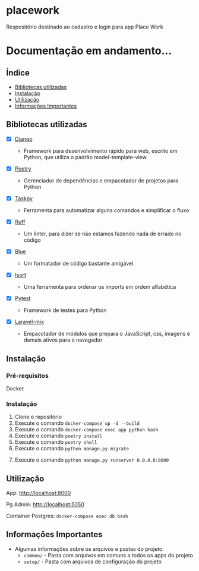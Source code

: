# placework
Respositório destinado ao cadastro e login para app  Place Work

# Documentação em andamento...

## Índice

- [Bibliotecas utilizadas](#bibliotecas-utilizadas)
- [Instalação](#instalação)
- [Utilização](#utilização)
- [Informações Importantes](#informações-importantes)

## Bibliotecas utilizadas

- [x] [Django](https://www.djangoproject.com/)
    - Framework para desenvolvimento rápido para web, escrito em Python, que utiliza o padrão model-template-view

- [x] [Poetry](https://python-poetry.org/)
    - Gerenciador de dependências e empacotador de projetos para Python

- [x] [Taskpy](https://github.com/taskipy/taskipy)
    - Ferramenta para automatizar alguns comandos e simplificar o fluxo

- [x] [Ruff](https://docs.astral.sh/ruff/)
    - Um linter, para dizer se não estamos fazendo nada de errado no código

- [x] [Blue](https://blue.readthedocs.io/en/latest/index.html)
    - Um formatador de código bastante amigável

- [x] [Isort](https://pycqa.github.io/isort/)
    - Uma ferramenta para ordenar os imports em ordem alfabética

- [x] [Pytest](https://docs.pytest.org/en/7.4.x/)
    - Framework de testes para Python

- [x] [Laravel-mix](https://laravel-mix.com/)
    - Empacotador de módulos que prepara o JavaScript, css, imagens e demais ativos para o navegador


## Instalação

### Pré-requisitos
Docker

### Instalação
1. Clone o repositório
2. Execute o comando `docker-compose up -d --build`
3. Execute o comando `docker-compose exec app python bash`
4. Execute o comando `poetry install`
4. Execute o comando `poetry shell`
5. Execute o comando `python manage.py migrate`
<!-- 6. Execute o comando `python manage.py seeds` -->
7. Execute o comando `python manage.py runserver 0.0.0.0:8000`


## Utilização

App: [http://localhost:8000](http://localhost:8000/)

Pg Admin: [http://localhost:5050](http://localhost:5050/)

Container Postgres: `docker-compose exec db bash`


## Informações Importantes

- Algumas informações sobre os arquivos e pastas do projeto:
    - `common/` - Pasta com arquivos em comuns a todos os apps do projeto
    - `setup/` - Pasta com arquivos de configuração do projeto